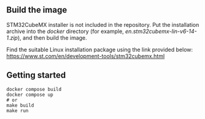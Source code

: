 ## Build the image

STM32CubeMX installer is not included in the repository.
Put the installation archive into the *docker* directory (for example, *en.stm32cubemx-lin-v6-14-1.zip*), and then build the image.

Find the suitable Linux installation package using the link provided below:
<https://www.st.com/en/development-tools/stm32cubemx.html>

## Getting started

```shell
docker compose build
docker compose up
# or
make build
make run
```

